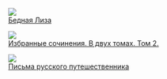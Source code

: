 ![](/books/prose_rus_classic/Николай%20Михайлович%20Карамзин/Бедная%20Лиза.jpg)  
[Бедная Лиза](/books/prose_rus_classic/Николай%20Михайлович%20Карамзин/Бедная%20Лиза)

![](/books/prose_rus_classic/Николай%20Михайлович%20Карамзин/Избранные%20сочинения.%20В%20двух%20томах.%20Том%202..jpg)  
[Избранные сочинения. В двух томах. Том 2.](/books/prose_rus_classic/Николай%20Михайлович%20Карамзин/Избранные%20сочинения.%20В%20двух%20томах.%20Том%202.)

![](/books/prose_rus_classic/Николай%20Михайлович%20Карамзин/Письма%20русского%20путешественника.jpg)  
[Письма русского путешественника](/books/prose_rus_classic/Николай%20Михайлович%20Карамзин/Письма%20русского%20путешественника)
